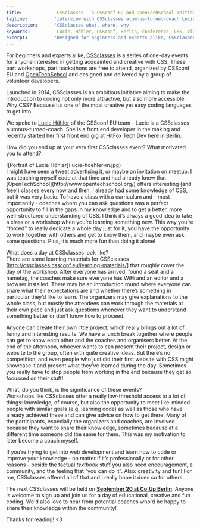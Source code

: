 ```yaml
---
title:             CSSclasses - a CSSconf EU and OpenTechSchool Initiative 
tagline:          'interview with CSSclasses alumnus-turned-coach Lucie Höhler'
description:      'CSSclasses what, where, why'
keywords:          Lucie, Höhler, CSSconf, Berlin, conference, CSS, classes, lessons
excerpt:          'Designed for beginners and experts alike, CSSclasses is a series of one day events for people interested in getting acquainted and creative with CSS. Lucie Höhler of the CSSconf EU team attended the classes as a participant last year and is still involved, now as a coach.'
---
```


For beginners and experts alike, [CSSclasses](http://cssclasses.cssconf.eu/) is a series of one-day events for anyone interested in getting acquainted and creative with CSS. These part workshops, part hackathons are free to attend, organized by CSSconf EU and [OpenTechSchool](http://www.opentechschool.org/) and designed and delivered by a group of volunteer developers.

Launched in 2014, CSSclasses is an ambitious initiative aiming to make the introduction to coding not only more attractive, but also more accessible. Why CSS? Because it’s one of the most creative yet easy coding languages to get into. 

We spoke to [Lucie Höhler](https://twitter.com/autofocus) of the CSSconf EU team - Lucie is a CSSclasses alumnus-turned-coach. She is a front end developer in the making and recently started her first front end gig at [HitFox Tech Dev](https://twitter.com/HitFoxTechDev) here in Berlin.

<span class="strong-border">How did you end up at your very first CSSclasses event? What motivated you to attend?</span> 
<div class="blog-img blog-img--left">
  ![Portrait of Lucie Höhler](lucie-hoehler-m.jpg)
</div>
I might have seen a tweet advertising it, or maybe an invitation on meetup. I was teaching myself code at that time and had already knew that [OpenTechSchool](http://www.opentechschool.org/) offers interesting (and free!) classes every now and then. I already had some knowledge of CSS, but it was very basic. To have a class with a curriculum and - most importantly - coaches whom you can ask questions was a perfect opportunity to fill in the gaps in my knowledge and to get a better, more well-structured understanding of CSS. I think it’s always a good idea to take a class or a workshop when you’re learning something new. This way you’re “forced” to really dedicate a whole day just for it, you have the opportunity to work together with others and get to know them, and maybe even ask some questions. Plus, it’s much more fun than doing it alone!

<span class="strong-border">What does a day at CSSclasses look like?</span>  
There are some learning materials for CSSclasses [http://cssclasses.cssconf.eu/learning-materials/] that roughly cover the day of the workshop. After everyone has arrived, found a seat and a nametag, the coaches make sure everyone has WiFi and an editor and a browser installed. There may be an introduction round where everyone can share what their expectations are and whether there’s something in particular they’d like to learn. The organizers may give explanations to the whole class, but mostly the attendees can work through the materials at their own pace and just ask questions whenever they want to understand something better or don’t know how to proceed. 

Anyone can create their own little project, which really brings out a lot of funny and interesting results. We have a lunch break together where people can get to know each other and the coaches and organisers better. At the end of the afternoon, whoever wants to can present their project, design or website to the group, often with quite creative ideas. But there’s no competition, and even people who just did their first website with CSS might showcase it and present what they’ve learned during the day. Sometimes you really have to stop people from working in the end because they get so focussed on their stuff! 

<span class="strong-border">What, do you think, is the significance of these events?</span>  
Workshops like CSSclasses offer a really low-threshold access to a lot of things: knowledge, of course, but also the opportunity to meet like-minded people with similar goals (e.g. learning code) as well as those who have already achieved these and can give advice on how to get there. Many of the participants, especially the organizers and coaches, are involved because they want to share their knowledge, sometimes because at a different time someone did the same for them. This was my motivation to later become a coach myself. 

If you’re trying to get into web development and learn how to code or improve your knowledge - no matter if it’s professionally or for other reasons - beside the factual *textbook* stuff you also need encouragement, a community, and the feeling that “you can do it”. Also: creativity and fun! For me, CSSclasses offered all of that and I really hope it does so for others. 

The next CSSclasses will be held on **[September 20 at Co.Up Berlin](http://www.meetup.com/opentechschool-berlin/events/225073641/)**. Anyone is welcome to sign up and join us for a day of educational, creative and fun coding. We'd also love to hear from potential coaches who'd be happy to share their knowledge within the community!

Thanks for reading! <3
